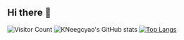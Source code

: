 ## Hi there 👋
![Visitor Count](https://profile-counter.glitch.me/KNeegcyao/count.svg)
![KNeegcyao's GitHub stats](https://github-readme-stats.vercel.app/api?username=KNeegcyao&show_icons=true&theme=tokyonight)
[![Top Langs](https://github-readme-stats.vercel.app/api/top-langs/?username=KNeegcyao&layout=compact)](https://github.com/KNeegcyao/github-readme-stats)
<!--
**KNeegcyao/KNeegcyao** is a ✨ _special_ ✨ repository because its `README.md` (this file) appears on your GitHub profile.

Here are some ideas to get you started:

- 🔭 I’m currently working on ...
- 🌱 I’m currently learning ...
- 👯 I’m looking to collaborate on ...
- 🤔 I’m looking for help with ...
- 💬 Ask me about ...
- 📫 How to reach me: ...
- 😄 Pronouns: ...
- ⚡ Fun fact: ...
-->
